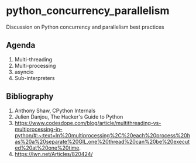 # python_concurrency_parallelism
Discussion on Python concurrency and parallelism best practices

## Agenda
1. Multi-threading
2. Multi-processing
3. asyncio
4. Sub-interpreters

## Bibliography
1. Anthony Shaw, CPython Internals
2. Julien Danjou, The Hacker's Guide to Python
3. https://www.codesdope.com/blog/article/multithreading-vs-multiprocessing-in-python/#:~:text=In%20multiprocessing%2C%20each%20process%20has%20a%20separate%20GIL,one%20thread%20can%20be%20executed%20at%20one%20time.
4. https://lwn.net/Articles/820424/
